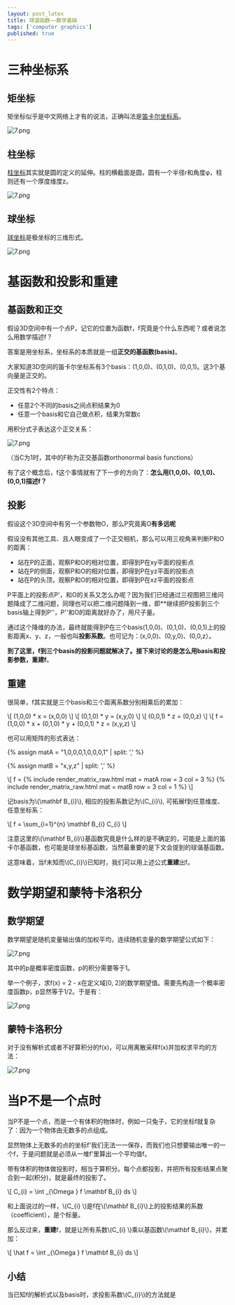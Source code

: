 ```yaml
---
layout: post_latex
title: 球谐函数——数学基础
tags: ['computer graphics']
published: true
---
```



<!--more-->


# 三种坐标系

## 矩坐标

矩坐标似乎是中文网络上才有的说法，正确叫法是[笛卡尔坐标系](https://en.wikipedia.org/wiki/Cartesian_coordinate_system)。

![7.png](../images/2022.3/103.png)

## 柱坐标

[柱坐标](https://en.wikipedia.org/wiki/Cylindrical_coordinate_system)其实就是圆的定义的延伸。柱的横截面是圆，圆有一个半径r和角度φ，柱则还有一个厚度维度z。

![7.png](../images/2022.3/102.png)

## 球坐标

[球坐标](https://en.wikipedia.org/wiki/Spherical_coordinate_system)是极坐标的三维形式。


![7.png](../images/2022.3/101.png)


# 基函数和投影和重建

## 基函数和正交


假设3D空间中有一个点P，记它的位置为函数f，f究竟是个什么东西呢？或者说怎么用数学描述f？

答案是用坐标系，坐标系的本质就是一组**正交的基函数(basis)**。

大家知道3D空间的笛卡尔坐标系有3个basis：(1,0,0)、(0,1,0)、(0,0,1)。这3个基向量是正交的。

正交性有2个特点：

- 任意2个不同的basis之间点积结果为0
- 任意一个basis和它自己做点积，结果为常数c

用积分式子表达这个正交关系：

![7.png](../images/2022.3/104.png)

（当C为1时，其中的F称为正交基函数orthonormal basis functions）

有了这个概念后，f这个事情就有了下一步的方向了：**怎么用(1,0,0)、(0,1,0)、(0,0,1)描述f？**

## 投影

假设这个3D空间中有另一个参数物O，那么P究竟离O**有多远呢**

假设没有其他工具、且人眼变成了一个正交相机，那么可以用三视角来判断P和O的距离：

- 站在P的正面，观察P和O的相对位置，即得到P在xy平面的投影点
- 站在P的侧面，观察P和O的相对位置，即得到P在yz平面的投影点
- 站在P的头顶，观察P和O的相对位置，即得到P在xz平面的投影点

P平面上的投影点P'，和O的关系又怎么办呢？因为我们已经通过三视图把三维问题降成了二维问题，同理也可以把二维问题降到一维，即**继续把P投影到三个basis轴上得到P''，P''和O的距离就好办了，用尺子量。

通过这个降维的办法，最终就能得到P在三个basis(1,0,0)、(0,1,0)、(0,0,1)上的投影距离x、y、z，一般也叫**投影系数**。也可记为：(x,0,0)、(0,y,0)、(0,0,z）。


**到了这里，f到三个basis的投影问题就解决了。接下来讨论的是怎么用basis和投影参数，重建f**。

## 重建

很简单，f其实就是三个basis和三个距离系数分别相乘后的累加：

\\[ (1,0,0) * x =  (x,0,0) \\]
\\[ (0,1,0) * y =  (x,y,0) \\]
\\[ (0,0,1) * z =  (0,0,z) \\]
\\[ f = (1,0,0) * x + (0,1,0) * y + (0,0,1) * z = (x,y,z)  \\]

也可以用矩阵的形式表达：

{% assign matA = "1,0,0,0,1,0,0,0,1" | split: ',' %}

{% assign matB = "x,y,z" | split: ',' %}

\\[ f = {% include render_matrix_raw.html mat = matA row = 3 col = 3 %} {% include render_matrix_raw.html mat = matB row = 3 col = 1 %}  \\]

记basis为\\(\\mathbf B\_{i}\\), 相应的投影系数记为\\(C\_{i}\\), 可拓展f到任意维度、任意坐标系：

\\[ f = \\sum\_\{i=1\}\^\{n\} \\mathbf B\_{i} C\_{i} \\]

注意这里的\\(\\mathbf B\_{i}\\)基函数究竟是什么样的是不确定的，可能是上面的笛卡尔基函数，也可能是球坐标基函数，当然最重要的是下文会提到的球谐基函数。

这意味着，当f未知而\\(C\_{i}\\)已知时，我们可以用上述公式**重建**出f。


# 数学期望和蒙特卡洛积分

## 数学期望

数学期望是随机变量输出值的加权平均，连续随机变量的数学期望公式如下：

![7.png](../images/2022.3/e1.png)

其中的p是概率密度函数，p的积分需要等于1。

举一个例子，求f(x) = 2 - x在定义域[0, 2]的数学期望值。需要先构造一个概率密度函数p，p显然等于1/2。于是有：

![7.png](../images/2022.3/e2.png)

## 蒙特卡洛积分

对于没有解析式或者不好算积分的f(x)，可以用离散采样f(x)并加权求平均的方法：

![7.png](../images/2022.3/e3.png)



# 当P不是一个点时

当P不是一个点，而是一个有体积的物体时，例如一只兔子，它的坐标f就复杂了：因为一个物体由无数多的点组成。

显然物体上无数多的点的坐标f'我们无法一一保存，而我们也只想要输出唯一的一个f，于是问题就是必须从一堆f'里算出一个平均值f。

带有体积的物体做投影时，相当于算积分。每个点都投影，并把所有投影结果点聚合到一起(积分)，就是最终的投影了。

\\[ C\_{i} = \\int \_\{\\Omega \} f \\mathbf B\_{i} ds \\]

和上面说过的一样，\\(C\_{i} \\)是f在\\(\\mathbf B\_{i}\\)上的投影结果的系数（coefficient），是个标量。

那么反过来，**重建**f，就是让所有系数\\(C\_{i} \\)乘以基函数\\(\\mathbf B\_{i}\\)，并累加：

\\[ \\hat f = \\int \_\{\\Omega \} f \\mathbf B\_{i} ds \\]


## 小结

当已知f的解析式以及basis时，求投影系数\\(C\_{i}\\)的方法就是







## 